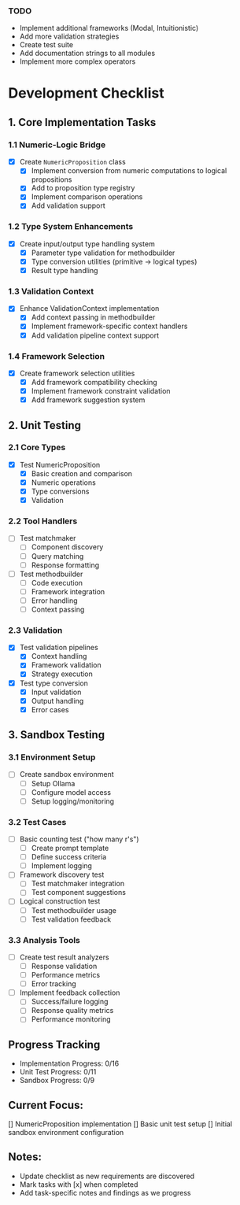 
### TODO
- Implement additional frameworks (Modal, Intuitionistic)
- Add more validation strategies
- Create test suite
- Add documentation strings to all modules
- Implement more complex operators


# Development Checklist

## 1. Core Implementation Tasks

### 1.1 Numeric-Logic Bridge
- [x] Create `NumericProposition` class
  - [x] Implement conversion from numeric computations to logical propositions
  - [x] Add to proposition type registry
  - [x] Implement comparison operations
  - [x] Add validation support

### 1.2 Type System Enhancements
- [x] Create input/output type handling system
  - [x] Parameter type validation for methodbuilder
  - [x] Type conversion utilities (primitive → logical types)
  - [x] Result type handling

### 1.3 Validation Context
- [x] Enhance ValidationContext implementation
  - [x] Add context passing in methodbuilder
  - [x] Implement framework-specific context handlers
  - [x] Add validation pipeline context support

### 1.4 Framework Selection
- [x] Create framework selection utilities
  - [x] Add framework compatibility checking
  - [x] Implement framework constraint validation
  - [x] Add framework suggestion system

## 2. Unit Testing

### 2.1 Core Types
- [x] Test NumericProposition
  - [x] Basic creation and comparison
  - [x] Numeric operations
  - [x] Type conversions
  - [x] Validation

### 2.2 Tool Handlers
- [ ] Test matchmaker
  - [ ] Component discovery
  - [ ] Query matching
  - [ ] Response formatting
- [ ] Test methodbuilder
  - [ ] Code execution
  - [ ] Framework integration
  - [ ] Error handling
  - [ ] Context passing

### 2.3 Validation
- [x] Test validation pipelines
  - [x] Context handling
  - [x] Framework validation
  - [x] Strategy execution
- [x] Test type conversion
  - [x] Input validation
  - [x] Output handling
  - [x] Error cases

## 3. Sandbox Testing

### 3.1 Environment Setup
- [ ] Create sandbox environment
  - [ ] Setup Ollama
  - [ ] Configure model access
  - [ ] Setup logging/monitoring

### 3.2 Test Cases
- [ ] Basic counting test ("how many r's")
  - [ ] Create prompt template
  - [ ] Define success criteria
  - [ ] Implement logging
- [ ] Framework discovery test
  - [ ] Test matchmaker integration
  - [ ] Test component suggestions
- [ ] Logical construction test
  - [ ] Test methodbuilder usage
  - [ ] Test validation feedback

### 3.3 Analysis Tools
- [ ] Create test result analyzers
  - [ ] Response validation
  - [ ] Performance metrics
  - [ ] Error tracking
- [ ] Implement feedback collection
  - [ ] Success/failure logging
  - [ ] Response quality metrics
  - [ ] Performance monitoring

## Progress Tracking
- Implementation Progress: 0/16
- Unit Test Progress: 0/11
- Sandbox Progress: 0/9

## Current Focus:
[] NumericProposition implementation
[] Basic unit test setup
[] Initial sandbox environment configuration

## Notes:
- Update checklist as new requirements are discovered
- Mark tasks with [x] when completed
- Add task-specific notes and findings as we progress
